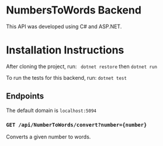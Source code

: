 # NumbersToWords Backend

This API was developed using C# and ASP.NET.
# Installation Instructions
After cloning the project, run:
``` dotnet restore```
then
```dotnet run```

To run the tests for this backend, run:
```dotnet test```

## Endpoints
The default domain is ```localhost:5094```
### `GET /api/NumberToWords/convert?number={number}`

Converts a given number to words.

